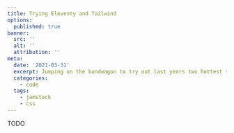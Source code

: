 ```yaml
---
title: Trying Eleventy and Tailwind
options:
  published: true
banner:
  src: ''
  alt: ''
  attribution: ''
meta:
  date: '2021-03-31'
  excerpt: Jumping on the bandwagon to try out last years two hottest tools.
  categories:
    - code
  tags:
    - jamstack
    - css
---
```


TODO